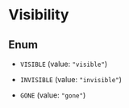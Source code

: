 

# Visibility

## Enum


* `VISIBLE` (value: `"visible"`)

* `INVISIBLE` (value: `"invisible"`)

* `GONE` (value: `"gone"`)



